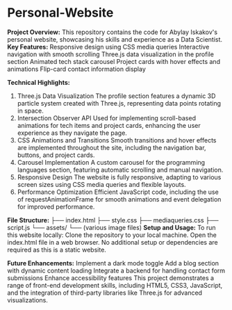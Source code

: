 # Personal-Website
**Project Overview:**
This repository contains the code for Abylay Iskakov's personal website, showcasing his skills and experience as a Data Scientist.
**Key Features:**
Responsive design using CSS media queries
Interactive navigation with smooth scrolling
Three.js data visualization in the profile section
Animated tech stack carousel
Project cards with hover effects and animations
Flip-card contact information display

**Technical Highlights:**
1. Three.js Data Visualization
The profile section features a dynamic 3D particle system created with Three.js, representing data points rotating in space.
2. Intersection Observer API
Used for implementing scroll-based animations for tech items and project cards, enhancing the user experience as they navigate the page.
3. CSS Animations and Transitions
Smooth transitions and hover effects are implemented throughout the site, including the navigation bar, buttons, and project cards.
4. Carousel Implementation
A custom carousel for the programming languages section, featuring automatic scrolling and manual navigation.
5. Responsive Design
The website is fully responsive, adapting to various screen sizes using CSS media queries and flexible layouts.
6. Performance Optimization
Efficient JavaScript code, including the use of requestAnimationFrame for smooth animations and event delegation for improved performance.

**File Structure:**
├── index.html
├── style.css
├── mediaqueries.css
├── script.js
└── assets/
    └── (various image files)
​
**Setup and Usage:**
To run this website locally:
Clone the repository to your local machine.
Open the index.html file in a web browser.
No additional setup or dependencies are required as this is a static website.

**Future Enhancements:**
Implement a dark mode toggle
Add a blog section with dynamic content loading
Integrate a backend for handling contact form submissions
Enhance accessibility features
This project demonstrates a range of front-end development skills, including HTML5, CSS3, JavaScript, and the integration of third-party libraries like Three.js for advanced visualizations.
